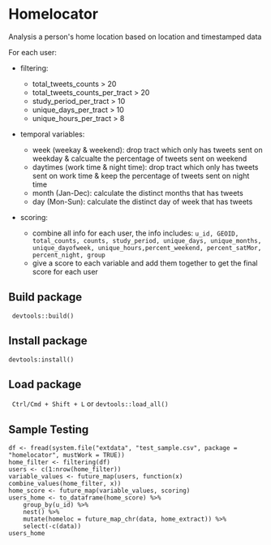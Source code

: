 # Homelocator
Analysis a person's home location based on location and timestamped data

For each user:

- filtering:
    - total_tweets_counts > 20 
    - total_tweets_counts_per_tract > 20
    - study_period_per_tract > 10
    - unique_days_per_tract > 10
    - unique_hours_per_tract > 8
    
- temporal variables:
    - week (weekay & weekend): drop tract which only has tweets sent on weekday & calcualte the percentage of tweets sent on weekend
    - daytimes (work time & night time): drop tract which only has tweets sent on work time & keep the percentage of tweets sent on night time
    - month (Jan-Dec): calculate the distinct months that has tweets 
    - day (Mon-Sun): calculate the distinct day of week that has tweets 

- scoring: 
    - combine all info for each user, the info includes:
    ```u_id, GEOID, total_counts, counts, study_period, unique_days, unique_months, unique_dayofweek, unique_hours,percent_weekend, percent_satMor, percent_night, group```
     - give a score to each variable and add them together to get the final score for each user 

## Build package 
``` devtools::build()```

## Install package 
```devtools:install()```

## Load package 
``` Ctrl/Cmd + Shift + L``` or ```devtools::load_all()```

## Sample Testing
```{r}
df <- fread(system.file("extdata", "test_sample.csv", package = "homelocator", mustWork = TRUE)) 
home_filter <- filtering(df)
users <- c(1:nrow(home_filter))
variable_values <- future_map(users, function(x) combine_values(home_filter, x)) 
home_score <- future_map(variable_values, scoring)
users_home <- to_dataframe(home_score) %>% 
    group_by(u_id) %>% 
    nest() %>% 
    mutate(homeloc = future_map_chr(data, home_extract)) %>% 
    select(-c(data))
users_home
```







